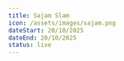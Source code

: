 ```yaml
---
title: Sajam Slam
icon: /assets/images/sajam.png
dateStart: 20/10/2025
dateEnd: 20/10/2025
status: live
---
```

